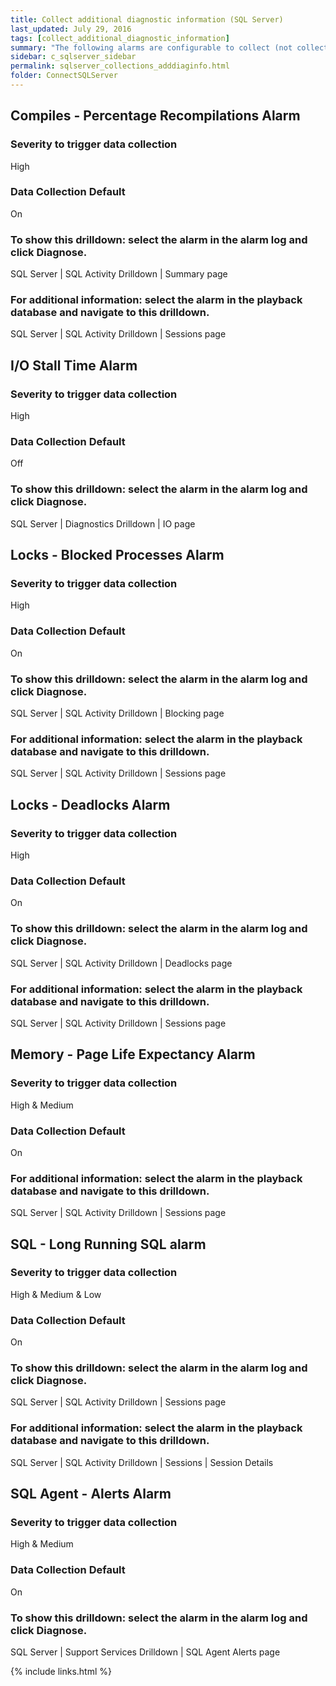 ```yaml
---
title: Collect additional diagnostic information (SQL Server)
last_updated: July 29, 2016
tags: [collect_additional_diagnostic_information]
summary: "The following alarms are configurable to collect (not collect) additional diagnostic information. When configured to collect additional information and the alarm is activated to the severity to trigger data collection then data is captured in the Playback Database."
sidebar: c_sqlserver_sidebar
permalink: sqlserver_collections_adddiaginfo.html
folder: ConnectSQLServer
---
```






## Compiles - Percentage Recompilations Alarm

### Severity to trigger data collection
High

### Data Collection Default
On

### To show this drilldown: select the alarm in the alarm log and click Diagnose.
SQL Server \| SQL Activity Drilldown \| Summary page

### For additional information: select the alarm in the playback database and navigate to this drilldown.
SQL Server \| SQL Activity Drilldown \| Sessions page



## I/O Stall Time Alarm

### Severity to trigger data collection
High

### Data Collection Default
Off

### To show this drilldown: select the alarm in the alarm log and click Diagnose.
SQL Server \| Diagnostics Drilldown \| IO page



## Locks - Blocked Processes Alarm

### Severity to trigger data collection
High

### Data Collection Default
On

### To show this drilldown: select the alarm in the alarm log and click Diagnose.
SQL Server \| SQL Activity Drilldown \| Blocking page

### For additional information: select the alarm in the playback database and navigate to this drilldown.
SQL Server \| SQL Activity Drilldown \| Sessions page



## Locks - Deadlocks Alarm

### Severity to trigger data collection
High

### Data Collection Default
On

### To show this drilldown: select the alarm in the alarm log and click Diagnose.
SQL Server \| SQL Activity Drilldown \| Deadlocks page

### For additional information: select the alarm in the playback database and navigate to this drilldown.
SQL Server \| SQL Activity Drilldown \| Sessions page



## Memory - Page Life Expectancy Alarm

### Severity to trigger data collection
High & Medium

### Data Collection Default
On

### For additional information: select the alarm in the playback database and navigate to this drilldown.
SQL Server \| SQL Activity Drilldown \| Sessions page



## SQL - Long Running SQL alarm

### Severity to trigger data collection
High & Medium & Low

### Data Collection Default
On

### To show this drilldown: select the alarm in the alarm log and click Diagnose.
SQL Server \| SQL Activity Drilldown \| Sessions page

### For additional information: select the alarm in the playback database and navigate to this drilldown.
SQL Server \| SQL Activity Drilldown \| Sessions \| Session Details



## SQL Agent - Alerts Alarm

### Severity to trigger data collection
High & Medium

### Data Collection Default
On

### To show this drilldown: select the alarm in the alarm log and click Diagnose.
SQL Server \| Support Services Drilldown \| SQL Agent Alerts page


{% include links.html %}
